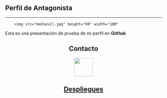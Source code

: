 ## Perfil de Antagonista
---
        <img src="medievil.jpg" height="60" width="100"

Esta es una presentación de prueba de mi perfil en **GitHub**

<h2 align="center">Contacto</h2>
<p align="center">
    <a href="https://twitter.com/_gardenking" target="_blank">
        <img src="https://cdn.icon-icons.com/icons2/895/PNG/512/Twitter_icon_icon-icons.com_69154.png" 
    height="60"
</p>
<h2 align="center">Despliegues</h2>
